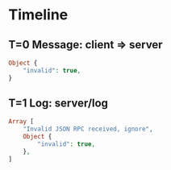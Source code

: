 # Timeline

## T=0 Message: client => server

```php
Object {
    "invalid": true,
}
```

## T=1 Log: server/log

```php
Array [
    "Invalid JSON RPC received, ignore",
    Object {
        "invalid": true,
    },
]
```
